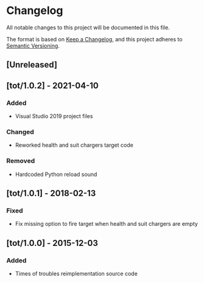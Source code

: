 # Changelog

All notable changes to this project will be documented in this file.

The format is based on [Keep a Changelog](https://keepachangelog.com/en/1.0.0/),
and this project adheres to [Semantic Versioning](https://semver.org/spec/v2.0.0.html).

## [Unreleased]

## [tot/1.0.2] - 2021-04-10

### Added

- Visual Studio 2019 project files

### Changed

- Reworked health and suit chargers target code

### Removed

- Hardcoded Python reload sound

## [tot/1.0.1] - 2018-02-13

### Fixed

- Fix missing option to fire target when health and suit chargers are empty

## [tot/1.0.0] - 2015-12-03

### Added

- Times of troubles reimplementation source code

